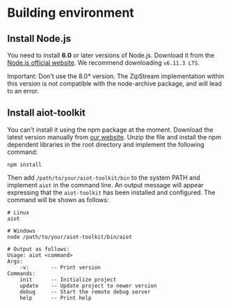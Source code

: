 # Building environment

## Install Node.js

You need to install **6.0** or later versions of Node.js. Download it from the [Node.js official website](https://nodejs.org/en/). We recommend downloading `v6.11.3 LTS`.

Important: Don't use the 8.0* version. The ZipStream implementation within this version is not compatible with the node-archive package, and will lead to an error.

## Install aiot-toolkit

You can't install it using the npm package at the moment. Download the latest version manually from [our website](http://dev.hybrid.xiaomi.com/tools/). Unzip the file and install the npm dependent libraries in the root directory and implement the following command:

```
npm install
```

Then add `/path/to/your/aiot-toolkit/bin` to the system PATH and implement `aiot` in the command line. An output message will appear expressing that the `aiot-toolkit` has been installed and configured. The command will be shown as follows:

```
# Linux
aiot

# Windows
node /path/to/your/aiot-toolkit/bin/aiot

# Output as follows:
Usage: aiot <command>
Args:
    -v:       -- Print version
Commands:
    init      -- Initialize project
    update    -- Update project to newer version
    debug     -- Start the remote debug server
    help      -- Print help
```

